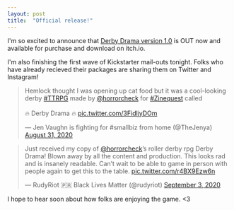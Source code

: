```yaml
---
layout: post
title:  "Official release!"
---
```


I'm so excited to announce that [Derby Drama version 1.0](https://horrorcheck.itch.io/derby-drama) is OUT now and available for purchase and download on itch.io.

I'm also finishing the first wave of Kickstarter mail-outs tonight. Folks who have already recieved their packages are sharing them on Twitter and Instagram!

<blockquote class="twitter-tweet"><p lang="en" dir="ltr">Hemlock thought I was opening up cat food but it was a cool-looking derby <a href="https://twitter.com/hashtag/TTRPG?src=hash&amp;ref_src=twsrc%5Etfw">#TTRPG</a> made by <a href="https://twitter.com/horrorcheck?ref_src=twsrc%5Etfw">@horrorcheck</a> for <a href="https://twitter.com/hashtag/Zinequest?src=hash&amp;ref_src=twsrc%5Etfw">#Zinequest</a> called <br><br>🔥 Derby Drama 🔥 <a href="https://t.co/3FidljyDOm">pic.twitter.com/3FidljyDOm</a></p>&mdash; Jen Vaughn is fighting for #smallbiz from home (@TheJenya) <a href="https://twitter.com/TheJenya/status/1300282350136246272?ref_src=twsrc%5Etfw">August 31, 2020</a></blockquote> <script async src="https://platform.twitter.com/widgets.js" charset="utf-8"></script>

<blockquote class="twitter-tweet"><p lang="en" dir="ltr">Just received my copy of <a href="https://twitter.com/horrorcheck?ref_src=twsrc%5Etfw">@horrorcheck</a>’s roller derby rpg Derby Drama! Blown away by all the content and production. This looks rad and is insanely readable. Can’t wait to be able to game in person with people again to get this to the table. <a href="https://t.co/r4BX9Ezw6n">pic.twitter.com/r4BX9Ezw6n</a></p>&mdash; RudyRiot 🇵🇷 Black Lives Matter (@rudyriot) <a href="https://twitter.com/rudyriot/status/1301349516252082177?ref_src=twsrc%5Etfw">September 3, 2020</a></blockquote> <script async src="https://platform.twitter.com/widgets.js" charset="utf-8"></script>

I hope to hear soon about how folks are enjoying the game. <3